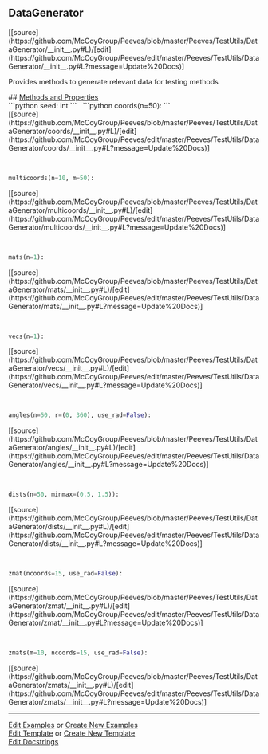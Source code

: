 ## <a id="Peeves.TestUtils.DataGenerator">DataGenerator</a> 

<div class="docs-source-link" markdown="1">
[[source](https://github.com/McCoyGroup/Peeves/blob/master/Peeves/TestUtils/DataGenerator/__init__.py#L)/[edit](https://github.com/McCoyGroup/Peeves/edit/master/Peeves/TestUtils/DataGenerator/__init__.py#L?message=Update%20Docs)]
</div>

Provides methods to generate relevant data for testing methods







<div class="collapsible-section">
 <div class="collapsible-section collapsible-section-header" markdown="1">
## <a class="collapse-link" data-toggle="collapse" href="#methods" markdown="1"> Methods and Properties</a> <a class="float-right" data-toggle="collapse" href="#methods"><i class="fa fa-chevron-down"></i></a>
 </div>
 <div class="collapsible-section collapsible-section-body collapse " id="methods" markdown="1">
 ```python
seed: int
```
<a id="Peeves.TestUtils.DataGenerator.coords" class="docs-object-method">&nbsp;</a> 
```python
coords(n=50): 
```
<div class="docs-source-link" markdown="1">
[[source](https://github.com/McCoyGroup/Peeves/blob/master/Peeves/TestUtils/DataGenerator/coords/__init__.py#L)/[edit](https://github.com/McCoyGroup/Peeves/edit/master/Peeves/TestUtils/DataGenerator/coords/__init__.py#L?message=Update%20Docs)]
</div>


<a id="Peeves.TestUtils.DataGenerator.multicoords" class="docs-object-method">&nbsp;</a> 
```python
multicoords(n=10, m=50): 
```
<div class="docs-source-link" markdown="1">
[[source](https://github.com/McCoyGroup/Peeves/blob/master/Peeves/TestUtils/DataGenerator/multicoords/__init__.py#L)/[edit](https://github.com/McCoyGroup/Peeves/edit/master/Peeves/TestUtils/DataGenerator/multicoords/__init__.py#L?message=Update%20Docs)]
</div>


<a id="Peeves.TestUtils.DataGenerator.mats" class="docs-object-method">&nbsp;</a> 
```python
mats(n=1): 
```
<div class="docs-source-link" markdown="1">
[[source](https://github.com/McCoyGroup/Peeves/blob/master/Peeves/TestUtils/DataGenerator/mats/__init__.py#L)/[edit](https://github.com/McCoyGroup/Peeves/edit/master/Peeves/TestUtils/DataGenerator/mats/__init__.py#L?message=Update%20Docs)]
</div>


<a id="Peeves.TestUtils.DataGenerator.vecs" class="docs-object-method">&nbsp;</a> 
```python
vecs(n=1): 
```
<div class="docs-source-link" markdown="1">
[[source](https://github.com/McCoyGroup/Peeves/blob/master/Peeves/TestUtils/DataGenerator/vecs/__init__.py#L)/[edit](https://github.com/McCoyGroup/Peeves/edit/master/Peeves/TestUtils/DataGenerator/vecs/__init__.py#L?message=Update%20Docs)]
</div>


<a id="Peeves.TestUtils.DataGenerator.angles" class="docs-object-method">&nbsp;</a> 
```python
angles(n=50, r=(0, 360), use_rad=False): 
```
<div class="docs-source-link" markdown="1">
[[source](https://github.com/McCoyGroup/Peeves/blob/master/Peeves/TestUtils/DataGenerator/angles/__init__.py#L)/[edit](https://github.com/McCoyGroup/Peeves/edit/master/Peeves/TestUtils/DataGenerator/angles/__init__.py#L?message=Update%20Docs)]
</div>


<a id="Peeves.TestUtils.DataGenerator.dists" class="docs-object-method">&nbsp;</a> 
```python
dists(n=50, minmax=(0.5, 1.5)): 
```
<div class="docs-source-link" markdown="1">
[[source](https://github.com/McCoyGroup/Peeves/blob/master/Peeves/TestUtils/DataGenerator/dists/__init__.py#L)/[edit](https://github.com/McCoyGroup/Peeves/edit/master/Peeves/TestUtils/DataGenerator/dists/__init__.py#L?message=Update%20Docs)]
</div>


<a id="Peeves.TestUtils.DataGenerator.zmat" class="docs-object-method">&nbsp;</a> 
```python
zmat(ncoords=15, use_rad=False): 
```
<div class="docs-source-link" markdown="1">
[[source](https://github.com/McCoyGroup/Peeves/blob/master/Peeves/TestUtils/DataGenerator/zmat/__init__.py#L)/[edit](https://github.com/McCoyGroup/Peeves/edit/master/Peeves/TestUtils/DataGenerator/zmat/__init__.py#L?message=Update%20Docs)]
</div>


<a id="Peeves.TestUtils.DataGenerator.zmats" class="docs-object-method">&nbsp;</a> 
```python
zmats(m=10, ncoords=15, use_rad=False): 
```
<div class="docs-source-link" markdown="1">
[[source](https://github.com/McCoyGroup/Peeves/blob/master/Peeves/TestUtils/DataGenerator/zmats/__init__.py#L)/[edit](https://github.com/McCoyGroup/Peeves/edit/master/Peeves/TestUtils/DataGenerator/zmats/__init__.py#L?message=Update%20Docs)]
</div>
 </div>
</div>











---

[Edit Examples](https://github.com/McCoyGroup/Peeves/edit/gh-pages/ci/examples/Peeves/TestUtils/DataGenerator.md) or 
[Create New Examples](https://github.com/McCoyGroup/Peeves/new/gh-pages/?filename=ci/examples/Peeves/TestUtils/DataGenerator.md) <br/>
[Edit Template](https://github.com/McCoyGroup/Peeves/edit/gh-pages/ci/docs/Peeves/TestUtils/DataGenerator.md) or 
[Create New Template](https://github.com/McCoyGroup/Peeves/new/gh-pages/?filename=ci/docs/templates/Peeves/TestUtils/DataGenerator.md) <br/>
[Edit Docstrings](https://github.com/McCoyGroup/Peeves/edit/master/Peeves/TestUtils/DataGenerator/__init__.py#L?message=Update%20Docs)